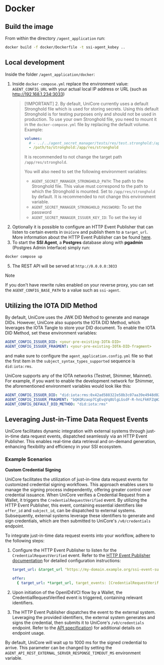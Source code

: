 # Docker

## Build the image

From within the directory `/agent_application` run:

```bash
docker build -f docker/Dockerfile -t ssi-agent_kobey ..
```

## Local development

Inside the folder `/agent_application/docker`:

1. Inside `docker-compose.yml` replace the environment value: `AGENT_CONFIG_URL` with your actual local IP address or URL (such as http://192.168.1.234:3033)
   > [!IMPORTANT] 2. By default, UniCore currently uses a default Stronghold file which is used for storing secrets. Using this default
   > Stronghold is for testing purposes only and should not be used in production. To use your own Stronghold file, you
   > need to mount it in the `docker-compose.yml` file by replacing the default volume. Example:
   >
   > ```yaml
   > volumes:
   >   # - ../../agent_secret_manager/tests/res/test.stronghold:/app/res/stronghold # Default Stronghold file
   >   - /path/to/stronghold:/app/res/stronghold
   > ```
   >
   > It is recommended to not change the target path `/app/res/stronghold`.
   >
   > You will also need to set the following environment variables:
   >
   > - `AGENT_SECRET_MANAGER_STRONGHOLD_PATH`: The path to the Stronghold file. This value must correspond to the path to which
   >   the Stronghold is mounted. Set to `/app/res/stronghold` by default. It
   >   is recommended to not change this environment variable.
   > - `AGENT_SECRET_MANAGER_STRONGHOLD_PASSWORD`: To set the password
   > - `AGENT_SECRET_MANAGER_ISSUER_KEY_ID`: To set the key id
2. Optionally it is possible to configure an HTTP Event Publisher that can listen to certain events in `UniCore`
   and publish them to a `target_url`. More information about the HTTP Event Publisher can be found [here](../../agent_event_publisher_http/README.md).
3. To start the **SSI Agent**, a **Postgres** database along with **pgadmin** (Postgres Admin Interface) simply run:

```bash
docker compose up
```

5. The REST API will be served at `http://0.0.0.0:3033`

> [!NOTE]
> If you don't have rewrite rules enabled on your reverse proxy, you can set the `AGENT_CONFIG_BASE_PATH` to a value such as `ssi-agent`.

## Utilizing the IOTA DID Method

By default, UniCore uses the JWK DID Method to generate and manage DIDs. However, UniCore also supports the IOTA DID
Method, which leverages the IOTA Tangle to store your DID document. To enable the IOTA DID Method, set these environment
variables:

```yaml
AGENT_CONFIG_ISSUER_DID: <your-pre-existing-IOTA-DID>
AGENT_CONFIG_ISSUER_FRAGMENT: <your-pre-existing-IOTA-DID-fragment>
```

and make sure to configure the `agent_application.config.yml` file so that the first item in the
`subject_syntax_types_supported` sequence is `did:iota:rms`.

UniCore supports any of the IOTA networks (Testnet, Shimmer, Mainnet). For example, if you want to enable the development network for Shimmer, the
aforementioned environment variables would look like this:

```yaml
AGENT_CONFIG_ISSUER_DID: "did:iota:rms:0x42ad588322e58b3c07aa39e4948d021ee17ecb5747915e9e1f35f028d7ecaf90"
AGENT_CONFIG_ISSUER_FRAGMENT: "bQKQRzaop7CgEvqVq8UlgLGsdF-R-hnLFkKFZqW2VN0"
AGENT_CONFIG_DEFAULT_DID_METHOD: "did:iota:rms"
```

## Leveraging Just-in-Time Data Request Events

UniCore facilitates dynamic integration with external systems through just-in-time data request events, dispatched seamlessly via an HTTP Event Publisher. This enables real-time data retrieval and on-demand generation, enhancing flexibility and efficiency in your SSI ecosystem.

### Example Scenarios

**Custom Credential Signing**

UniCore facilitates the utilization of just-in-time data request events for customized credential signing workflows. This approach enables users to manage the signing process independently, offering greater control over credential issuance. When UniCore verifies a Credential Request from a Wallet, it triggers the `CredentialRequestVerified` event. By utilizing the HTTP Event Publisher, this event, containing essential identifiers like `offer_id` and `subject_id`, can be dispatched to external systems. Subsequently, external systems leverage these identifiers to generate and sign credentials, which are then submitted to UniCore's `/v0/credentials` endpoint.

To integrate just-in-time data request events into your workflow, adhere to the following steps:

1. Configure the HTTP Event Publisher to listen for the `CredentialRequestVerified` event. Refer to the [HTTP Event Publisher documentation](../../agent_event_publisher_http/README.md) for detailed configuration instructions:

   ```yaml
   target_url: &target_url "https://my-domain.example.org/ssi-event-subscriber"

   offer:
     { target_url: *target_url, target_events: [CredentialRequestVerified] }
   ```

2. Upon initiation of the OpenID4VCI flow by a Wallet, the CredentialRequestVerified event is triggered, containing relevant identifiers.
3. The HTTP Event Publisher dispatches the event to the external system. Leveraging the provided identifiers, the external system generates and signs the credential, then submits it to UniCore's `/v0/credentials` endpoint. Refer to the [API specification](../../agent_api_rest/README.md)) for additional details on endpoint usage.

By default, UniCore will wait up to 1000 ms for the signed credential to arrive. This parameter can be changed by
setting the `AGENT_API_REST_EXTERNAL_SERVER_RESPONSE_TIMEOUT_MS` environment variable.
